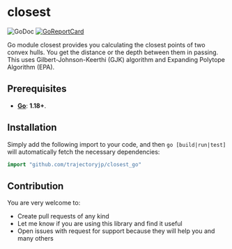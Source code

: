 # closest

![GoDoc](https://pkg.go.dev/badge/github.com/trajectoryjp/closest_go)
[![GoReportCard](https://goreportcard.com/badge/trajectoryjp/closest_go)](https://goreportcard.com/report/github.com/trajectoryjp/closest_go)

Go module closest provides you calculating the closest points of two convex hulls.
You get the distance or the depth between them in passing.
This uses Gilbert-Johnson-Keerthi (GJK) algorithm and Expanding Polytope Algorithm (EPA).

## Prerequisites

- **[Go](https://go.dev)**: **1.18+**.

## Installation

Simply add the following import to your code, and then `go [build|run|test]`
will automatically fetch the necessary dependencies:

```go
import "github.com/trajectoryjp/closest_go"
```

## Contribution

You are very welcome to:

- Create pull requests of any kind
- Let me know if you are using this library and find it useful
- Open issues with request for support because they will help you and many others
